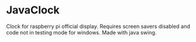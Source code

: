 # JavaClock
 
Clock for raspberry pi official display.
Requires screen savers disabled and code not in testing mode for windows.
Made with java swing.

